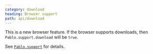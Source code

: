 ```yaml
---
category: download
heading: Browser support
path: api/download
---
```



This is a new browser feature. If the browser supports downloads, then `Pablo.support.download` will be `true`.

See [`Pablo.support`](/api/Pablo.support/) for details.

